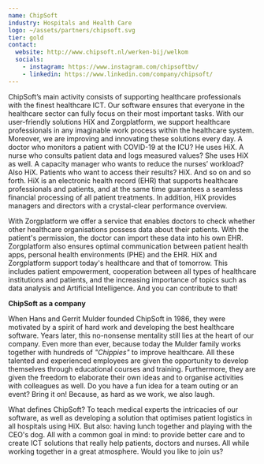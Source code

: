 ```yaml
---
name: ChipSoft
industry: Hospitals and Health Care
logo: ~/assets/partners/chipsoft.svg
tier: gold
contact:
  website: http://www.chipsoft.nl/werken-bij/welkom
  socials:
    - instagram: https://www.instagram.com/chipsoftbv/
    - linkedin: https://www.linkedin.com/company/chipsoft/
---
```


ChipSoft’s main activity consists of supporting healthcare professionals with the finest healthcare ICT. Our software ensures that everyone in the healthcare sector can fully focus on their most important tasks. With our user-friendly solutions HiX and Zorgplatform, we support healthcare professionals in any imaginable work process within the healthcare system. Moreover, we are improving and innovating these solutions every day. A doctor who monitors a patient with COVID-19 at the ICU? He uses HiX. A nurse who consults patient data and logs measured values? She uses HiX as well. A capacity manager who wants to reduce the nurses’ workload? Also HiX. Patients who want to access their results? HiX. And so on and so forth. HiX is an electronic health record (EHR) that supports healthcare professionals and patients, and at the same time guarantees a seamless financial processing of all patient treatments. In addition, HiX provides managers and directors with a crystal-clear performance overview.

With Zorgplatform we offer a service that enables doctors to check whether other healthcare organisations possess data about their patients. With the patient's permission, the doctor can import these data into his own EHR. Zorgplatform also ensures optimal communication between patient health apps, personal health environments (PHE) and the EHR. HiX and Zorgplatform support today's healthcare and that of tomorrow. This includes patient empowerment, cooperation between all types of healthcare institutions and patients, and the increasing importance of topics such as data analysis and Artificial Intelligence. And you can contribute to that!

**ChipSoft as a company**

When Hans and Gerrit Mulder founded ChipSoft in 1986, they were motivated by a spirit of hard work and developing the best healthcare software. Years later, this no-nonsense mentality still lies at the heart of our company. Even more than ever, because today the Mulder family works together with hundreds of _"Chippies"_ to improve healthcare. All these talented and experienced employees are given the opportunity to develop themselves through educational courses and training. Furthermore, they are given the freedom to elaborate their own ideas and to organise activities with colleagues as well. Do you have a fun idea for a team outing or an event? Bring it on! Because, as hard as we work, we also laugh.

What defines ChipSoft? To teach medical experts the intricacies of our software, as well as developing a solution that optimises patient logistics in all hospitals using HiX. But also: having lunch together and playing with the CEO's dog. All with a common goal in mind: to provide better care and to create ICT solutions that really help patients, doctors and nurses. All while working together in a great atmosphere. Would you like to join us?
